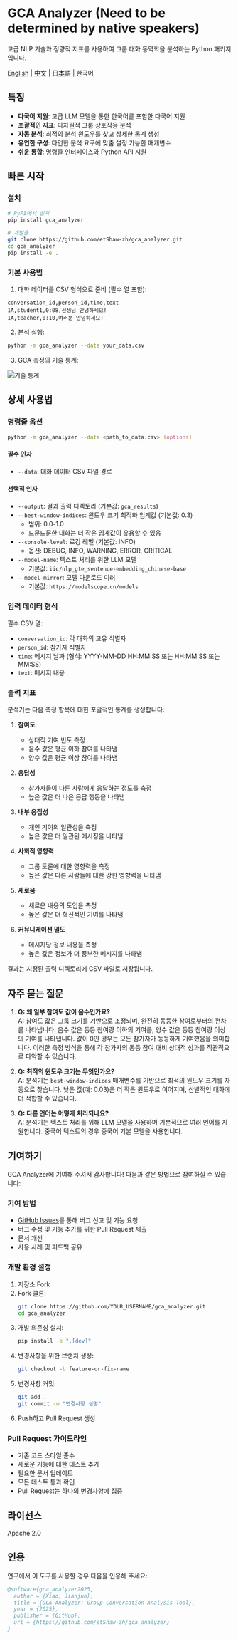 # GCA Analyzer (Need to be determined by native speakers)

고급 NLP 기술과 정량적 지표를 사용하여 그룹 대화 동역학을 분석하는 Python 패키지입니다.

[English](README.md) | [中文](README_zh.md) | [日本語](README_ja.md) | 한국어

## 특징

- **다국어 지원**: 고급 LLM 모델을 통한 한국어를 포함한 다국어 지원
- **포괄적인 지표**: 다차원적 그룹 상호작용 분석
- **자동 분석**: 최적의 분석 윈도우를 찾고 상세한 통계 생성
- **유연한 구성**: 다언한 분석 요구에 맞춤 설정 가능한 매개변수
- **쉬운 통합**: 명령줄 인터페이스와 Python API 지원

## 빠른 시작

### 설치

```bash
# PyPI에서 설치
pip install gca_analyzer

# 개발용
git clone https://github.com/etShaw-zh/gca_analyzer.git
cd gca_analyzer
pip install -e .
```

### 기본 사용법

1. 대화 데이터를 CSV 형식으로 준비 (필수 열 포함):
```
conversation_id,person_id,time,text
1A,student1,0:08,선생님 안녕하세요!
1A,teacher,0:10,여러분 안녕하세요!
```

2. 분석 실행:
```bash
python -m gca_analyzer --data your_data.csv
```

3. GCA 측정의 기술 통계:

![기술 통계](/doc/imgs/gca_results.jpg)

## 상세 사용법

### 명령줄 옵션

```bash
python -m gca_analyzer --data <path_to_data.csv> [options]
```

#### 필수 인자
- `--data`: 대화 데이터 CSV 파일 경로

#### 선택적 인자
- `--output`: 결과 출력 디렉토리 (기본값: `gca_results`)
- `--best-window-indices`: 윈도우 크기 최적화 임계값 (기본값: 0.3)
  - 범위: 0.0-1.0
  - 드문드문한 대화는 더 작은 임계값이 유용할 수 있음
- `--console-level`: 로깅 레벨 (기본값: INFO)
  - 옵션: DEBUG, INFO, WARNING, ERROR, CRITICAL
- `--model-name`: 텍스트 처리를 위한 LLM 모델
  - 기본값: `iic/nlp_gte_sentence-embedding_chinese-base`
- `--model-mirror`: 모델 다운로드 미러
  - 기본값: `https://modelscope.cn/models`

### 입력 데이터 형식

필수 CSV 열:
- `conversation_id`: 각 대화의 고유 식별자
- `person_id`: 참가자 식별자
- `time`: 메시지 날짜 (형식: YYYY-MM-DD HH:MM:SS 또는 HH:MM:SS 또는 MM:SS)
- `text`: 메시지 내용

### 출력 지표

분석기는 다음 측정 항목에 대한 포괄적인 통계를 생성합니다:

1. **참여도**
   - 상대적 기여 빈도 측정
   - 음수 값은 평균 이하 참여를 나타냄
   - 양수 값은 평균 이상 참여를 나타냄

2. **응답성**
   - 참가자들이 다른 사람에게 응답하는 정도를 측정
   - 높은 값은 더 나은 응답 행동을 나타냄

3. **내부 응집성**
   - 개인 기여의 일관성을 측정
   - 높은 값은 더 일관된 메시징을 나타냄

4. **사회적 영향력**
   - 그룹 토론에 대한 영향력을 측정
   - 높은 값은 다른 사람들에 대한 강한 영향력을 나타냄

5. **새로움**
   - 새로운 내용의 도입을 측정
   - 높은 값은 더 혁신적인 기여를 나타냄

6. **커뮤니케이션 밀도**
   - 메시지당 정보 내용을 측정
   - 높은 값은 정보가 더 풍부한 메시지를 나타냄

결과는 지정된 출력 디렉토리에 CSV 파일로 저장됩니다.

## 자주 묻는 질문

1. **Q: 왜 일부 참여도 값이 음수인가요?**  
   A: 참여도 값은 그룹 크기를 기반으로 조정되며, 완전히 동등한 참여로부터의 편차를 나타냅니다. 음수 값은 동등 참여량 이하의 기여를, 양수 값은 동등 참여량 이상의 기여를 나타냅니다. 값이 0인 경우는 모든 참가자가 동등하게 기여했음을 의미합니다. 이러한 측정 방식을 통해 각 참가자의 동등 참여 대비 상대적 성과를 직관적으로 파악할 수 있습니다.

2. **Q: 최적의 윈도우 크기는 무엇인가요?**  
   A: 분석기는 `best-window-indices` 매개변수를 기반으로 최적의 윈도우 크기를 자동으로 찾습니다. 낮은 값(예: 0.03)은 더 작은 윈도우로 이어지며, 산발적인 대화에 더 적합할 수 있습니다.

3. **Q: 다른 언어는 어떻게 처리되나요?**  
   A: 분석기는 텍스트 처리를 위해 LLM 모델을 사용하며 기본적으로 여러 언어를 지원합니다. 중국어 텍스트의 경우 중국어 기본 모델을 사용합니다.

## 기여하기

GCA Analyzer에 기여해 주셔서 감사합니다! 다음과 같은 방법으로 참여하실 수 있습니다:

### 기여 방법
- [GitHub Issues](https://github.com/etShaw-zh/gca_analyzer/issues)를 통해 버그 신고 및 기능 요청
- 버그 수정 및 기능 추가를 위한 Pull Request 제출
- 문서 개선
- 사용 사례 및 피드백 공유

### 개발 환경 설정
1. 저장소 Fork
2. Fork 클론:
   ```bash
   git clone https://github.com/YOUR_USERNAME/gca_analyzer.git
   cd gca_analyzer
   ```
3. 개발 의존성 설치:
   ```bash
   pip install -e ".[dev]"
   ```
4. 변경사항을 위한 브랜치 생성:
   ```bash
   git checkout -b feature-or-fix-name
   ```
5. 변경사항 커밋:
   ```bash
   git add .
   git commit -m "변경사항 설명"
   ```
6. Push하고 Pull Request 생성

### Pull Request 가이드라인
- 기존 코드 스타일 준수
- 새로운 기능에 대한 테스트 추가
- 필요한 문서 업데이트
- 모든 테스트 통과 확인
- Pull Request는 하나의 변경사항에 집중

## 라이선스

Apache 2.0

## 인용

연구에서 이 도구를 사용할 경우 다음을 인용해 주세요:

```bibtex
@software{gca_analyzer2025,
  author = {Xiao, Jianjun},
  title = {GCA Analyzer: Group Conversation Analysis Tool},
  year = {2025},
  publisher = {GitHub},
  url = {https://github.com/etShaw-zh/gca_analyzer}
}
